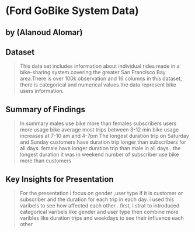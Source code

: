 # (Ford GoBike System Data)
## by (Alanoud Alomar)


## Dataset


>  This data set includes information about individual rides made in a bike-sharing system covering the greater San Francisco Bay area.There is over 100k observation and 16 columns in this dataset, there is categorical and numerical values.the data represent bike  users information.

## Summary of Findings

> In summary 
males use bike more than females
subscribers users more usage bike
average most trips between 3-12 min
bike usage increases at 7-10 am  and 4-7pm
The longest duration trip  on Saturday and Sunday 
customers have duration trip longer than subscribers for all days.  female have longer duration trip than male in all days .
the longest duration it was in weekend 
number of subscriber use bike more than customers


## Key Insights for Presentation

>For the presentation i focus on gender ,user type if it is customer or subscriber and the duration for each trip in each day. i used this varibels to see how affected each other .
first, i strat to introduced categorical varibels like gender and user type then combine more varibles like duration trips and weekdays to see their influence each other